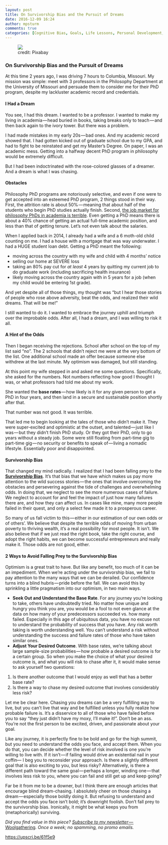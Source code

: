 ```yaml
---
layout: post
title: On Survivorship Bias and the Pursuit of Dreams
date: 2016-12-09 16:24
author: mpsturm
comments: true
categories: [Cognitive Bias, Goals, Life Lessons, Personal Development, Risk Management, Uncategorized]
---
```



<figure class="wp-caption">

<img src="https://mikesturmblog.files.wordpress.com/2016/12/dfe45-1zuvpfscvhroneqg1airhra.jpeg">

<figcaption class="wp-caption-text">credit: Pixabay</figcaption></figure>

<h3>On Survivorship Bias and the Pursuit of Dreams</h3>
<p>At this time 2 years ago, I was driving 7 hours to Columbia, Missouri. My mission was simple: meet with 3 professors in the Philosophy Department at the University of Missouri and persuade them to consider me for their PhD program, despite my lackluster academic record and credentials.</p>
<h4>I Had a Dream</h4>
<p>You see, I had this dream. I wanted to be a professor. I wanted to make my living in academia — head buried in books, taking breaks only to teach — and then back again to the ivory tower. But there was a problem.</p>
<p>I had made mistakes in my early 20s — bad ones. And my academic record showed that. I had gotten kicked out of graduate school due to my GPA, and had to fight to be reinstated and get my Master’s Degree. On paper, I was an academic mess. Getting into a halfway decent PhD program in philosophy would be extremely difficult.</p>
<p>But I had been indoctrinated with the rose-colored glasses of a dreamer. And a dream is what I was chasing.</p>
<h4>Obstacles</h4>
<p>Philosophy PhD programs are notoriously selective, and even if one were to get accepted into an esteemed PhD program, 2 things stood in their way. First, the attrition rate is about 50% — meaning that about half of the students who begin PhD studies actually finish. Second, <a href="http://dailynous.com/2015/09/01/philosophy-job-placement-data-update/" target="_blank">the job market for philosophy PhDs in academia is terrible</a>. Even getting a PhD means there is about a 40% chance of getting an actual full-time academic position, and less than that of getting tenure. Let’s not even talk about the salaries.</p>
<p>When I applied back in 2014, I already had a wife and a 6 moth-old child counting on me. I had a house with a mortgage that was way underwater. I had a HUGE student loan debt. Getting a PhD meant the following:</p>
<ul>
<li>moving across the country with my wife and child with 4 months’ notice</li>
<li>selling our home at SEVERE loss</li>
<li>taking an 80% pay cut for <em>at least</em> 4 years by quitting my current job to do graduate work (including sacrificing health insurance)</li>
<li>likely moving across the country again with in 5 years for a job (when my child would be entering 1st grade).</li>
</ul>
<p>And yet despite all of those things, my thought was “but I hear those stories of people who rose above adversity, beat the odds, and realized their wild dreams. That will be me!”</p>
<p>I still wanted to do it. I wanted to embrace the journey uphill and triumph over the improbable odds. After all, I had a dream, and I was willing to risk it all.</p>
<h4>A Hint of the Odds</h4>
<p>Then I began receiving the rejections. School after school on the top of my list said “no”. The 2 schools that didn’t reject me were at the very bottom of the list. One additional school made an offer because someone else withdrew at the last minute. My optimism was damaged, but still standing.</p>
<p>At this point my wife stepped in and asked me some questions. Specifically, she asked for the numbers. Not numbers reflecting how good I thought I was, or what professors had told me about my work.</p>
<p>She wanted the <strong>base rates</strong> — how likely is it for any given person to get a PhD in four years, and then land in a secure and sustainable position shortly after that.</p>
<p>That number was not good. It was terrible.</p>
<p>That led me to begin looking at the tales of those who didn’t make it. They were super-excited and optimistic at the outset, and talented — just like I was — but they didn’t finish PhD study. Or they got their PhD, only to go years without a steady job. Some were still floating from part-time gig to part-time gig — no security or benefits to speak of — living a nomadic lifestyle. Essentially poor and disappointed.</p>
<h4>Survivorship Bias</h4>
<p>That changed my mind radically. I realized that I had been falling prey to the <a href="https://en.wikipedia.org/wiki/Survivorship_bias" target="_blank"><strong>Survivorship Bias</strong></a>. It’s that bias that we have which makes us pay more attention to the wild success stories — the ones that involve overcoming the obstacles and persevering against the tide of challenges and overwhelming odds. In doing that, we neglect to see the more numerous cases of failure. We neglect to account for and feel the impact of just how many failures there are, and how they can affect us. In cases like mine, many more people failed in their quest, and only a select few made it to a prosperous career.</p>
<p>So many of us fall victim to this — either in our estimation of our own odds or of others’. We believe that despite the terrible odds of moving from urban poverty to thriving wealth, it’s a real possibility for most people. It isn’t. We also believe that if we just read the right book, take the right course, and adopt the right habits, we can become successful entrepreneurs and really make it. Those odds are not good, either.</p>
<h4>2 Ways to Avoid Falling Prey to the Survivorship Bias</h4>
<p>Optimism is a great trait to have. But like any benefit, too much of it can be an impediment. When we’re acting under the survivorship bias, we fail to pay attention to the many ways that we can be derailed. Our confidence turns into a blind hubris — pride before the fall. We can avoid this by sprinkling a little pragmatism into our optimism, in two main ways.</p>
<ul>
<li>
<strong>Seek Out and Understand the Base Rate</strong>. For any journey you’re looking to take, others have undoubtedly tried. No matter how unique and hungry you think you are, you would be a fool to not even glance at the data on how many of your predecessors succeeded vs. how many failed. Especially in this age of ubiquitous data, you have no excuse not to understand the probability of success that you have. Any risk worth taking is worth understanding well. You can’t understand a risk without understanding the success and failure rates of those who have taken similar ones.</li>
<li>
<strong>Adjust Your Desired Outcome</strong>. With base rates, we’re talking about large sample-size probabilities — how probable a desired outcome is for a certain group. So when you make the choice of what your desired outcome is, and what you will risk to chase after it, it would make sense to ask yourself two questions:</li>
</ul>
<ol>
<li>Is there another outcome that I would enjoy as well that has a better base rate?</li>
<li>Is there a way to chase my desired outcome that involves considerably less risk?</li>
</ol>
<p>Let me be clear here. Chasing you dreams can be a very fulfilling way to live, but you can’t live that way and be fulfilled unless you fully realize how probable failure is. It’s a disservice to all of those who have failed before you to say “they just didn’t have my moxy, I’ll make it!”. Don’t be an ass. You’re not the first person to be excited, driven, and passionate about your goal.</p>
<p>Like any journey, it is perfectly fine to be bold and go for the high summit, but you need to understand the odds you face, and accept them. When you do that, you can decide whether the level of risk involved is one you’re willing to live with. If it isn’t — if failing would drive an existential nail in your coffin— I beg you to reconsider your approach. Is there a slightly different goal that is also exciting to you, but less risky? Alternatively, is there a different path toward the same goal — perhaps a longer, winding one — that involves less risk to you, where you can fail and still get up and keep going?</p>
<p>Far be it from me to be a downer, but I think there are enough articles that encourage blind dream-chasing. I absolutely cheer on those chasing a dream — especially those boldly doing it. But refusing to understand and accept the odds you face isn’t bold; it’s downright foolish. Don’t fall prey to the survivorship bias. Ironically, it might be what keeps you from (metaphorically) surviving.</p>
<p><em>Did you find value in this piece? </em><a href="http://tinyletter.com/mike_sturm" target="_blank"><em>Subscribe to my newsletter — </em>Woolgathering</a><em>. Once a week; no spamming, no promo emails.</em></p>
<a href="https://upscri.be/61f5e9">https://upscri.be/61f5e9</a>



